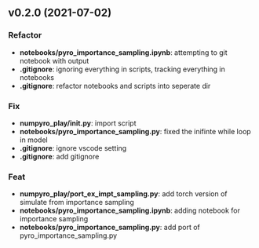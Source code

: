 ## v0.2.0 (2021-07-02)

### Refactor

- **notebooks/pyro_importance_sampling.ipynb**: attempting to git notebook with output
- **.gitignore**: ignoring everything in scripts, tracking everything in notebooks
- **.gitignore**: refactor notebooks and scripts into seperate dir

### Fix

- **numpyro_play/__init__.py**: import script
- **notebooks/pyro_importance_sampling.py**: fixed the inifinte while loop in model
- **.gitignore**: ignore vscode setting
- **.gitignore**: add gitignore

### Feat

- **numpyro_play/port_ex_impt_sampling.py**: add torch version of simulate from importance sampling
- **notebooks/pyro_importance_sampling.ipynb**: adding notebook for importance sampling
- **notebooks/pyro_importance_sampling.py**: add port of pyro_importance_sampling.py
